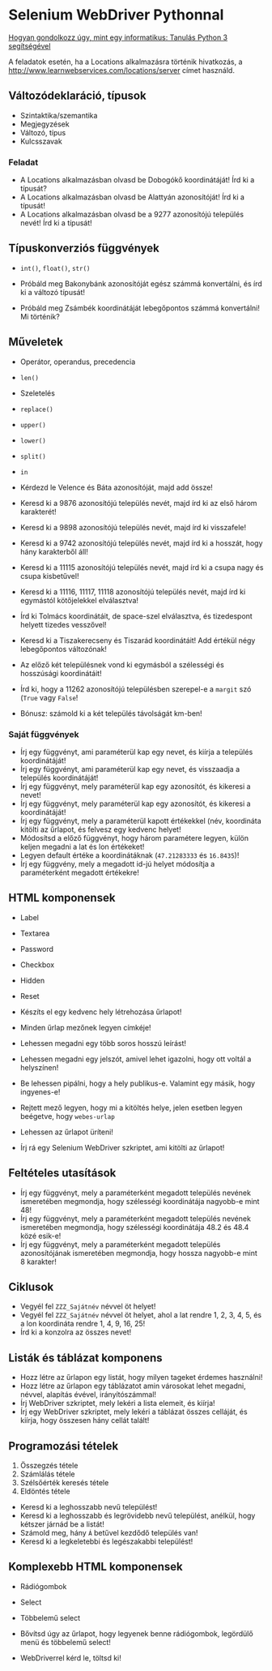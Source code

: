 # Selenium WebDriver Pythonnal

[Hogyan gondolkozz úgy, mint egy informatikus: Tanulás Python 3 segítségével](https://mtmi.unideb.hu/pluginfile.php/554/mod_resource/content/1/thinkcspy3.pdf)

A feladatok esetén, ha a Locations alkalmazásra történik hivatkozás, a http://www.learnwebservices.com/locations/server
címet használd.

## Változódeklaráció, típusok

* Szintaktika/szemantika
* Megjegyzések
* Változó, típus
* Kulcsszavak

### Feladat

* A Locations alkalmazásban olvasd be Dobogókő koordinátáját! Írd ki a típusát?
* A Locations alkalmazásban olvasd be Alattyán azonosítóját! Írd ki a típusát!
* A Locations alkalmazásban olvasd be a 9277 azonosítójú település nevét! Írd ki a típusát!

## Típuskonverziós függvények

* `int()`, `float()`, `str()`

* Próbáld meg Bakonybánk azonosítóját egész számmá konvertálni, és írd ki a változó típusát!
* Próbáld meg Zsámbék koordinátáját lebegőpontos számmá konvertálni! Mi történik?

## Műveletek

* Operátor, operandus, precedencia
* `len()`
* Szeletelés
* `replace()`
* `upper()`
* `lower()`
* `split()`
* `in`

* Kérdezd le Velence és Báta azonosítóját, majd add össze!
* Keresd ki a 9876 azonosítójú település nevét, majd írd ki az első három karakterét!
* Keresd ki a 9898 azonosítójú település nevét, majd írd ki visszafele!
* Keresd ki a 9742 azonosítójú település nevét, majd írd ki a hosszát, hogy hány karakterből áll!
* Keresd ki a 11115 azonosítójú település nevét, majd írd ki a csupa nagy és csupa kisbetűvel!
* Keresd ki a 11116, 11117, 11118 azonosítójú település nevét, majd írd ki egymástól kötőjelekkel elválasztva!
* Írd ki Tolmács koordinátáit, de space-szel elválasztva, és tizedespont helyett tizedes vesszővel!
* Keresd ki a Tiszakerecseny és Tiszarád koordinátáit! Add értékül négy lebegőpontos változónak!
* Az előző két településnek vond ki egymásból a szélességi és hosszúsági koordinátáit!
* Írd ki, hogy a 11262 azonosítójú településben szerepel-e a `margit` szó (`True` vagy `False`!
* Bónusz: számold ki a két település távolságát km-ben!

### Saját függvények

* Írj egy függvényt, ami paraméterül kap egy nevet, és kiírja a település koordinátáját!
* Írj egy függvényt, ami paraméterül kap egy nevet, és visszaadja a település koordinátáját!
* Írj egy függvényt, mely paraméterül kap egy azonosítót, és kikeresi a nevet!
* Írj egy függvényt, mely paraméterül kap egy azonosítót, és kikeresi a koordinátáját!
* Írj egy függvényt, mely a paraméterül kapott értékekkel (név, koordináta kitölti az űrlapot, és felvesz egy kedvenc helyet! 
* Módosítsd a előző függvényt, hogy három paramétere legyen, külön keljen megadni a lat és lon értékeket!
* Legyen default értéke a koordinátáknak (`47.21283333` és `16.8435`)!
* Írj egy függvény, mely a megadott id-jú helyet módosítja a paraméterként megadott értékekre!


## HTML komponensek

* Label
* Textarea
* Password
* Checkbox
* Hidden
* Reset

* Készíts el egy kedvenc hely létrehozása űrlapot!
* Minden űrlap mezőnek legyen címkéje!
* Lehessen megadni egy több soros hosszú leírást!
* Lehessen megadni egy jelszót, amivel lehet igazolni, hogy ott voltál a helyszínen!
* Be lehessen pipálni, hogy a hely publikus-e. Valamint egy másik, hogy ingyenes-e!
* Rejtett mező legyen, hogy mi a kitöltés helye, jelen esetben legyen beégetve, hogy `webes-urlap`
* Lehessen az űrlapot üríteni!
* Írj rá egy Selenium WebDriver szkriptet, ami kitölti az űrlapot!

## Feltételes utasítások

* Írj egy függvényt, mely a paraméterként megadott település nevének ismeretében megmondja, hogy szélességi koordinátája
 nagyobb-e mint 48!
* Írj egy függvényt, mely a paraméterként megadott település nevének ismeretében megmondja, hogy szélességi koordinátája
 48.2 és 48.4 közé esik-e!
* Írj egy függvényt, mely a paraméterként megadott település azonosítójának ismeretében megmondja, hogy hossza nagyobb-e mint
8 karakter!

## Ciklusok

* Vegyél fel `ZZZ_Sajátnév` névvel öt helyet!
* Vegyél fel `ZZZ_Sajátnév` névvel öt helyet, ahol a lat rendre 1, 2, 3, 4, 5, és a lon koordináta rendre 1, 4, 9, 16, 25!
* Írd ki a konzolra az összes nevet!

## Listák és táblázat komponens

* Hozz létre az űrlapon egy listát, hogy milyen tageket érdemes használni!
* Hozz létre az űrlapon egy táblázatot amin városokat lehet megadni, névvel, alapítás évével, irányítószámmal!
* Írj WebDriver szkriptet, mely lekéri a lista elemeit, és kiírja!
* Írj egy WebDriver szkriptet, mely lekéri a táblázat összes celláját, és kiírja, hogy összesen hány cellát talált!

## Programozási tételek

1. Összegzés tétele
2. Számlálás tétele
3. Szélsőérték keresés tétele
4. Eldöntés tétele

* Keresd ki a leghosszabb nevű települést!
* Keresd ki a leghosszabb és legrövidebb nevű települést, anélkül, hogy kétszer járnád be a listát!
* Számold meg, hány `Á` betűvel kezdődő település van!
* Keresd ki a legkeletebbi és legészakabbi települést!

## Komplexebb HTML komponensek

* Rádiógombok
* Select
* Többelemű select

* Bővítsd úgy az űrlapot, hogy legyenek benne rádiógombok, legördülő menü és többelemű select!
* WebDriverrel kérd le, töltsd ki!